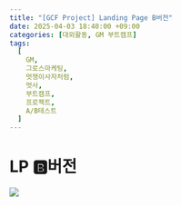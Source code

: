 ```yaml
---
title: "[GCF Project] Landing Page B버전"
date: 2025-04-03 18:40:00 +09:00
categories: [대외활동, GM 부트캠프]
tags:
  [
    GM,
    그로스마케팅,
    멋쟁이사자처럼,
    멋사,
    부트캠프,
    프로젝트,
    A/B테스트
  ]
---
```


# **LP 🅱️버전**

<img src="https://Zihyeoni.github.io/assets/img/project-LPb.png">